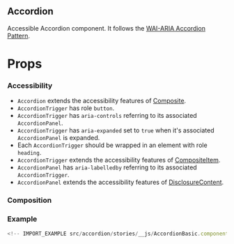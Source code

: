## Accordion

Accessible Accordion component. It follows the
[WAI-ARIA Accordion Pattern](https://www.w3.org/TR/wai-aria-practices-1.2/#accordion).

# Props

<!-- INJECT_PROPS src/accordion -->

### Accessibility

- `Accordion` extends the accessibility features of
  [Composite](https://github.com/reakit/reakit/blob/master/docs/composite/#accessibility).
- `AccordionTrigger` has role `button`.
- `AccordionTrigger` has `aria-controls` referring to its associated
  `AccordionPanel`.
- `AccordionTrigger` has `aria-expanded` set to `true` when it's associated
  `AccordionPanel` is expanded.
- Each `AccordionTrigger` should be wrapped in an element with role `heading`.
- `AccordionTrigger` extends the accessibility features of
  [CompositeItem](https://github.com/reakit/reakit/blob/master/docs/composite/#accessibility).
- `AccordionPanel` has `aria-labelledby` referring to its associated
  `AccordionTrigger`.
- `AccordionPanel` extends the accessibility features of
  [DisclosureContent](https://github.com/reakit/reakit/blob/master/docs/disclosure).

### Composition

<!-- INJECT_COMPOSITION src/accordion -->

### Example

```js
<!-- IMPORT_EXAMPLE src/accordion/stories/__js/AccordionBasic.component.jsx -->
```

<!-- CODESANDBOX
js: src/accordion/stories/__js/AccordionBasic.component.jsx
css: src/accordion/stories/AccordionStyled.css
deps:
  - reakit
-->
